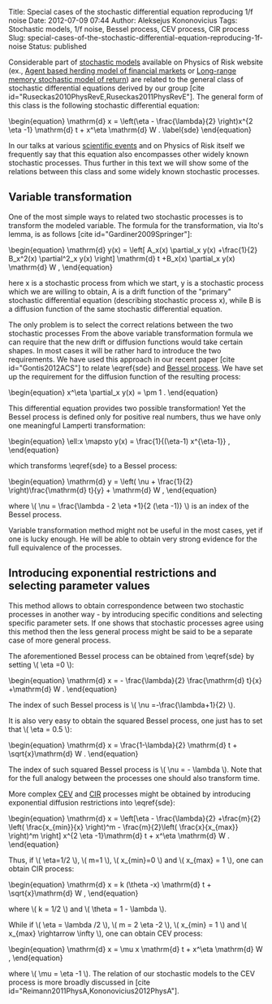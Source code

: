 Title: Special cases of the stochastic differential equation reproducing 1/f noise
Date: 2012-07-09 07:44
Author: Aleksejus Kononovicius
Tags: Stochastic models, 1/f noise, Bessel process, CEV process, CIR process
Slug: special-cases-of-the-stochastic-differential-equation-reproducing-1f-noise
Status: published

Considerable part of [stochastic
models](/tag/stochastic-models "Physics of Risk on stochastic models")
available on Physics of Risk website (ex., [Agent based herding model of
financial
markets](/agent-based-herding-model-financial-markets "Agent based herding model of financial markets")
or [Long-range memory stochastic model of
return](/long-range-memory-stochastic-model-return "Long-range memory stochastic model of return"))
are related to the general class of stochastic differential equations
derived by our group \[cite
id="Ruseckas2010PhysRevE,Ruseckas2011PhysRevE"\]. The general form of
this class is the following stochastic differential equation:


\begin{equation}
 \mathrm{d} x = \left(\eta - \frac{\lambda}{2} \right)x^{2 \eta -1} \mathrm{d} t + x^\eta \mathrm{d} W . \label{sde}
\end{equation}


In our talks at various [scientific
events](/tag/conference "Physics of Risk on conferences")
and on Physics of Risk itself we frequently say that this equation also
encompasses other widely known stochastic processes. Thus further in
this text we will show some of the relations between this class and some
widely known stochastic processes.<!--more-->

Variable transformation
-----------------------

One of the most simple ways to related two stochastic processes is to
transform the modeled variable. The formula for the transformation, via
Ito's lemma, is as follows \[cite id="Gardiner2009Springer"\]:


\begin{equation}
 \mathrm{d} y(x) = \left\[ A\_x(x) \partial\_x y(x) +\frac{1}{2} B\_x^2(x) \partial^2\_x y(x) \right\] \mathrm{d} t +B\_x(x) \partial\_x y(x) \mathrm{d} W , 
\end{equation}


here x is a stochastic process from which we start, y is a stochastic
process which we are willing to obtain, A is a drift function of the
"primary" stochastic differential equation (describing stochastic
process x), while B is a diffusion function of the same stochastic
differential equation.

The only problem is to select the correct relations between the two
stochastic processes From the above variable transformation formula we
can require that the new drift or diffusion functions would take certain
shapes. In most cases it will be rather hard to introduce the two
requirements. We have used this approach in our recent paper \[cite
id="Gontis2012ACS"\] to relate \eqref{sde} and [Bessel
process](/tag/bessel-process "Bessel process").
We have set up the requirement for the diffusion function of the
resulting process:


\begin{equation}
 x^\eta \partial\_x y(x) = \pm 1 . 
\end{equation}


This differential equation provides two possible transformation! Yet the
Bessel process is defined only for positive real numbers, thus we have
only one meaningful Lamperti transformation:


\begin{equation}
 \ell:x \mapsto y(x) = \frac{1}{(\eta-1) x^{\eta-1}} ,
\end{equation}


which transforms \eqref{sde} to a Bessel process:


\begin{equation}
 \mathrm{d} y = \left( \nu + \frac{1}{2} \right)\frac{\mathrm{d} t}{y} + \mathrm{d} W , 
\end{equation}


where \\\(  \nu = \frac{\lambda - 2 \eta +1}{2 (\eta -1)}  \\\)
is an index of the Bessel process.

Variable transformation method might not be useful in the most cases,
yet if one is lucky enough. He will be able to obtain very strong
evidence for the full equivalence of the processes.

Introducing exponential restrictions and selecting parameter values
-------------------------------------------------------------------

This method allows to obtain correspondence between two stochastic
processes in another way - by introducing specific conditions and
selecting specific parameter sets. If one shows that stochastic
processes agree using this method then the less general process might be
said to be a separate case of more general process.

The aforementioned Bessel process can be obtained from \eqref{sde}
by setting \\\(  \eta =0 \\\):


\begin{equation}
 \mathrm{d} x = - \frac{\lambda}{2} \frac{\mathrm{d} t}{x} +\mathrm{d} W . 
\end{equation}


The index of such Bessel process is \\\(  \nu =-\frac{\lambda+1}{2} \\\).

It is also very easy to obtain the squared Bessel process, one just has
to set that \\\(  \eta = 0.5 \\\):


\begin{equation}
 \mathrm{d} x = \frac{1-\lambda}{2} \mathrm{d} t + \sqrt{x}\mathrm{d} W . 
\end{equation}


The index of such squared Bessel process is \\\(  \nu = - \lambda \\\).
Note that for the full analogy between the processes one should also
transform time.

More complex
[CEV](/tag/cev "Constant Elasticity of Variance process")
and
[CIR](/tag/cir "Cox-Ingersoll-Ross process")
processes might be obtained by introducing exponential diffusion
restrictions into \eqref{sde}:


\begin{equation}
 \mathrm{d} x = \left\[\eta - \frac{\lambda}{2} +\frac{m}{2} \left( \frac{x\_{min}}{x} \right)^m - \frac{m}{2}\left( \frac{x}{x\_{max}} \right)^m \right\] x^{2 \eta -1}\mathrm{d} t + x^\eta \mathrm{d} W . 
\end{equation}


Thus, if \\\(  \eta=1/2 \\\), \\\(  m=1 \\\), \\\(  x\_{min}=0 \\\) and
\\\(  x\_{max} = 1 \\\), one can obtain CIR process:


\begin{equation}
 \mathrm{d} x = k (\theta -x) \mathrm{d} t + \sqrt{x}\mathrm{d} W , 
\end{equation}


where \\\(  k = 1/2 \\\) and \\\(  \theta = 1 - \lambda \\\).

While if \\\(  \eta = \lambda /2 \\\), \\\(  m = 2 \eta -2 \\\),
\\\(  x\_{min} = 1 \\\) and \\\(  x\_{max} \rightarrow \infty \\\), one
can obtain CEV process:


\begin{equation}
 \mathrm{d} x = \mu x \mathrm{d} t + x^\eta \mathrm{d} W ,
\end{equation}


where \\\(  \mu = \eta -1  \\\). The relation of our stochastic models
to the CEV process is more broadly discussed in \[cite
id="Reimann2011PhysA,Kononovicius2012PhysA"\].
